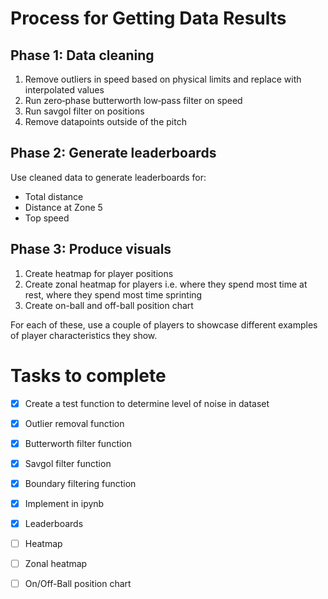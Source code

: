 # Process for Getting Data Results

## Phase 1: Data cleaning
1. Remove outliers in speed based on physical limits and replace with interpolated values
2. Run zero‑phase butterworth low‑pass filter on speed
3. Run savgol filter on positions
4. Remove datapoints outside of the pitch

## Phase 2: Generate leaderboards
Use cleaned data to generate leaderboards for:
- Total distance
- Distance at Zone 5
- Top speed

## Phase 3: Produce visuals
1. Create heatmap for player positions
2. Create zonal heatmap for players i.e. where they spend most time at rest, where they spend most time sprinting
3. Create on-ball and off-ball position chart

For each of these, use a couple of players to showcase different examples of player characteristics they show.

# Tasks to complete

- [x] Create a test function to determine level of noise in dataset
- [x] Outlier removal function
- [x] Butterworth filter function
- [x] Savgol filter function
- [x] Boundary filtering function
- [x] Implement in ipynb

- [x] Leaderboards
- [ ] Heatmap
- [ ] Zonal heatmap
- [ ] On/Off-Ball position chart
